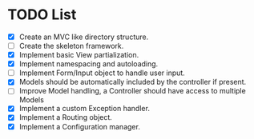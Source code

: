 # TODO List

- [x] Create an MVC like directory structure.
- [ ] Create the skeleton framework.
- [x] Implement basic View partialization.
- [x] Implement namespacing and autoloading.
- [ ] Implement Form/Input object to handle user input.
- [x] Models should be automatically included by the controller if present.
- [ ] Improve Model handling, a Controller should have access to multiple Models
- [x] Implement a custom Exception handler.
- [x] Implement a Routing object.
- [x] Implement a Configuration manager.

